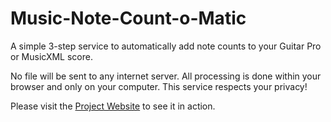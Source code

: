 # Music-Note-Count-o-Matic

A simple 3-step service to automatically add note counts to your Guitar Pro or MusicXML score.

No file will be sent to any internet server. All processing is done within your browser and only on your computer. 
This service respects your privacy!

Please visit the [Project Website](https://mirkosertic.github.io/musicnotecounts) to see it in action. 